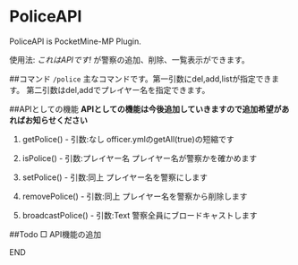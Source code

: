 # PoliceAPI
PoliceAPI is PocketMine-MP Plugin.

使用法: *これはAPIです!* が警察の追加、削除、一覧表示ができます。

##コマンド
`/police`
主なコマンドです。第一引数にdel,add,listが指定できます。
第二引数はdel,addでプレイヤー名を指定できます。

##APIとしての機能
**APIとしての機能は今後追加していきますので追加希望があればお知らせください**

1. getPolice() - 引数:なし
officer.ymlのgetAll(true)の短縮です

2. isPolice() - 引数:プレイヤー名
プレイヤー名が警察かを確かめます

3. setPolice() - 引数:同上
プレイヤー名を警察にします

4. removePolice() - 引数:同上
プレイヤー名を警察から削除します

5. broadcastPolice() - 引数:Text
警察全員にブロードキャストします

##Todo
□ API機能の追加

END